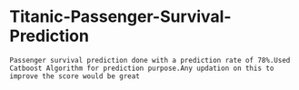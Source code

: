 # Titanic-Passenger-Survival-Prediction

    Passenger survival prediction done with a prediction rate of 78%.Used Catboost Algorithm for prediction purpose.Any updation on this to improve the score would be great

